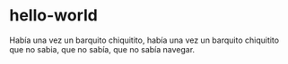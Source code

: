 # hello-world

Había una vez un barquito chiquitito,
había una vez un barquito chiquitito
que no sabia, que no sabía, que no sabía navegar.
